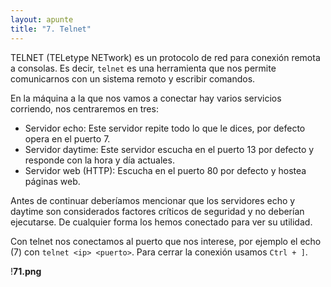 ```yaml
---
layout: apunte
title: "7. Telnet"
---
```


TELNET (TELetype NETwork) es un protocolo de red para conexión remota a consolas. Es decir, `telnet` es una herramienta que nos permite comunicarnos con un sistema remoto y escribir comandos.

En la máquina a la que nos vamos a conectar hay varios servicios corriendo, nos centraremos en tres:

- Servidor echo: Este servidor repite todo lo que le dices, por defecto opera en el puerto 7.
- Servidor daytime: Este servidor escucha en el puerto 13 por defecto y responde con la hora y día actuales.
- Servidor web (HTTP): Escucha en el puerto 80 por defecto y hostea páginas web.

Antes de continuar deberíamos mencionar que los servidores echo y daytime son considerados factores críticos de seguridad y no deberían ejecutarse. De cualquier forma los hemos conectado para ver su utilidad.

Con telnet nos conectamos al puerto que nos interese, por ejemplo el echo (7) con `telnet <ip> <puerto>`. Para cerrar la conexión usamos `Ctrl + ]`.

!**71.png**